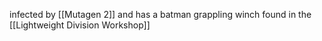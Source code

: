 infected by [[Mutagen 2]] and has a batman grappling winch found in the [[Lightweight Division Workshop]]